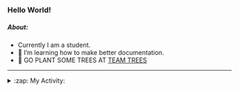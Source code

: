 ### Hello World!

##### About:
- Currently I am a student.
- 🌱 I’m learning how to make better documentation.
- 🌱 GO PLANT SOME TREES AT [TEAM TREES](https://teamtrees.org/)

---
<details>
  <summary>:zap: My Activity:</summary>
  
<!--START_SECTION:waka-->
![Code Time](http://img.shields.io/badge/Code%20Time-1%2C028%20hrs%204%20mins-blue)

**I'm a Night 🦉** 

```text
🌞 Morning    106 commits    ███░░░░░░░░░░░░░░░░░░░░░░   12.99% 
🌆 Daytime    206 commits    ██████░░░░░░░░░░░░░░░░░░░   25.25% 
🌃 Evening    238 commits    ███████░░░░░░░░░░░░░░░░░░   29.17% 
🌙 Night      266 commits    ████████░░░░░░░░░░░░░░░░░   32.6%

```
📅 **I'm Most Productive on Tuesday** 

```text
Monday       120 commits    ███░░░░░░░░░░░░░░░░░░░░░░   14.71% 
Tuesday      137 commits    ████░░░░░░░░░░░░░░░░░░░░░   16.79% 
Wednesday    121 commits    ███░░░░░░░░░░░░░░░░░░░░░░   14.83% 
Thursday     125 commits    ███░░░░░░░░░░░░░░░░░░░░░░   15.32% 
Friday       106 commits    ███░░░░░░░░░░░░░░░░░░░░░░   12.99% 
Saturday     90 commits     ██░░░░░░░░░░░░░░░░░░░░░░░   11.03% 
Sunday       117 commits    ███░░░░░░░░░░░░░░░░░░░░░░   14.34%

```


📊 **This Week I Spent My Time On** 

```text
🔥 Editors: 
VS Code                  13 hrs 38 mins      █████████████████████████   100.0%

🐱‍💻 Projects: 
TearDrops                3 hrs 52 mins       ███████░░░░░░░░░░░░░░░░░░   28.38% 
CSF22                    3 hrs 36 mins       ██████░░░░░░░░░░░░░░░░░░░   26.46% 
my-homepage              2 hrs 58 mins       █████░░░░░░░░░░░░░░░░░░░░   21.82% 
TEA-onboarding-bot       1 hr 57 mins        ███░░░░░░░░░░░░░░░░░░░░░░   14.36% 
skillgraff               56 mins             █░░░░░░░░░░░░░░░░░░░░░░░░   6.91%

```


 Last Updated on 03/02/2023 21:03:56 UTC
<!--END_SECTION:waka-->
</details>
